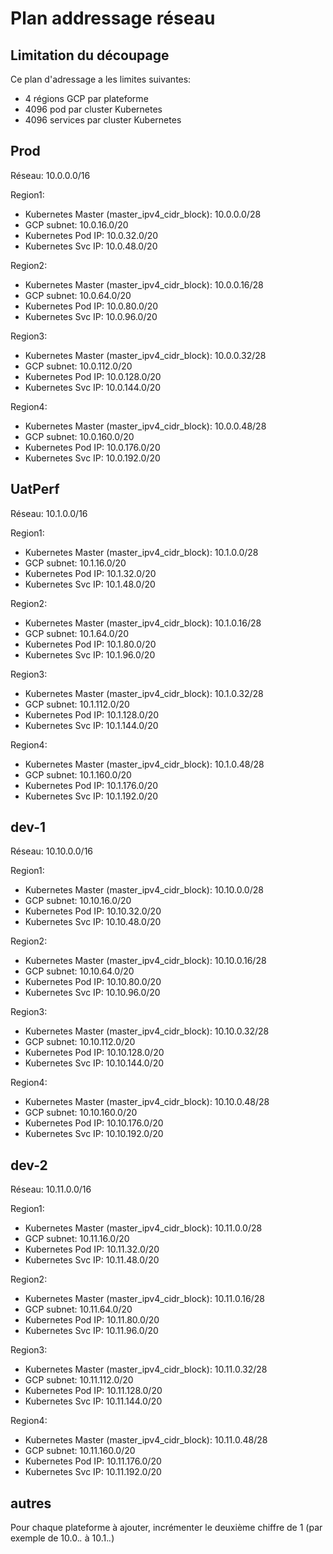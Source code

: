 # Plan addressage réseau

## Limitation du découpage

Ce plan d'adressage a les limites suivantes:

- 4 régions GCP par plateforme
- 4096 pod par cluster Kubernetes
- 4096 services par cluster Kubernetes

## Prod

Réseau: 10.0.0.0/16

Region1:

- Kubernetes Master (master_ipv4_cidr_block): 10.0.0.0/28
- GCP subnet: 10.0.16.0/20
- Kubernetes Pod IP: 10.0.32.0/20
- Kubernetes Svc IP: 10.0.48.0/20

Region2:

- Kubernetes Master (master_ipv4_cidr_block): 10.0.0.16/28
- GCP subnet: 10.0.64.0/20
- Kubernetes Pod IP: 10.0.80.0/20
- Kubernetes Svc IP: 10.0.96.0/20

Region3:

- Kubernetes Master (master_ipv4_cidr_block): 10.0.0.32/28
- GCP subnet: 10.0.112.0/20
- Kubernetes Pod IP: 10.0.128.0/20
- Kubernetes Svc IP: 10.0.144.0/20

Region4:

- Kubernetes Master (master_ipv4_cidr_block): 10.0.0.48/28
- GCP subnet: 10.0.160.0/20
- Kubernetes Pod IP: 10.0.176.0/20
- Kubernetes Svc IP: 10.0.192.0/20

## UatPerf

Réseau: 10.1.0.0/16

Region1:

- Kubernetes Master (master_ipv4_cidr_block): 10.1.0.0/28
- GCP subnet: 10.1.16.0/20
- Kubernetes Pod IP: 10.1.32.0/20
- Kubernetes Svc IP: 10.1.48.0/20

Region2:

- Kubernetes Master (master_ipv4_cidr_block): 10.1.0.16/28
- GCP subnet: 10.1.64.0/20
- Kubernetes Pod IP: 10.1.80.0/20
- Kubernetes Svc IP: 10.1.96.0/20

Region3:

- Kubernetes Master (master_ipv4_cidr_block): 10.1.0.32/28
- GCP subnet: 10.1.112.0/20
- Kubernetes Pod IP: 10.1.128.0/20
- Kubernetes Svc IP: 10.1.144.0/20

Region4:

- Kubernetes Master (master_ipv4_cidr_block): 10.1.0.48/28
- GCP subnet: 10.1.160.0/20
- Kubernetes Pod IP: 10.1.176.0/20
- Kubernetes Svc IP: 10.1.192.0/20

## dev-1

Réseau: 10.10.0.0/16

Region1:

- Kubernetes Master (master_ipv4_cidr_block): 10.10.0.0/28
- GCP subnet: 10.10.16.0/20
- Kubernetes Pod IP: 10.10.32.0/20
- Kubernetes Svc IP: 10.10.48.0/20

Region2:

- Kubernetes Master (master_ipv4_cidr_block): 10.10.0.16/28
- GCP subnet: 10.10.64.0/20
- Kubernetes Pod IP: 10.10.80.0/20
- Kubernetes Svc IP: 10.10.96.0/20

Region3:

- Kubernetes Master (master_ipv4_cidr_block): 10.10.0.32/28
- GCP subnet: 10.10.112.0/20
- Kubernetes Pod IP: 10.10.128.0/20
- Kubernetes Svc IP: 10.10.144.0/20

Region4:

- Kubernetes Master (master_ipv4_cidr_block): 10.10.0.48/28
- GCP subnet: 10.10.160.0/20
- Kubernetes Pod IP: 10.10.176.0/20
- Kubernetes Svc IP: 10.10.192.0/20

## dev-2

Réseau: 10.11.0.0/16

Region1:

- Kubernetes Master (master_ipv4_cidr_block): 10.11.0.0/28
- GCP subnet: 10.11.16.0/20
- Kubernetes Pod IP: 10.11.32.0/20
- Kubernetes Svc IP: 10.11.48.0/20

Region2:

- Kubernetes Master (master_ipv4_cidr_block): 10.11.0.16/28
- GCP subnet: 10.11.64.0/20
- Kubernetes Pod IP: 10.11.80.0/20
- Kubernetes Svc IP: 10.11.96.0/20

Region3:

- Kubernetes Master (master_ipv4_cidr_block): 10.11.0.32/28
- GCP subnet: 10.11.112.0/20
- Kubernetes Pod IP: 10.11.128.0/20
- Kubernetes Svc IP: 10.11.144.0/20

Region4:

- Kubernetes Master (master_ipv4_cidr_block): 10.11.0.48/28
- GCP subnet: 10.11.160.0/20
- Kubernetes Pod IP: 10.11.176.0/20
- Kubernetes Svc IP: 10.11.192.0/20

## autres

Pour chaque plateforme à ajouter, incrémenter le deuxième chiffre de 1 (par exemple de 10.0.*.* à 10.1.*.*)
